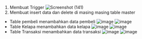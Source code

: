 1. Membuat Trigger
![Screenshot (141)](https://user-images.githubusercontent.com/45725263/148967813-5b19d32c-f234-4a70-8587-55545207440a.png)
2. Membuat insert data dan delete di masing masing table master
- Table pembeli menambahkan data pembeli
![image](https://user-images.githubusercontent.com/45725263/148968235-6082c5cd-0927-469d-a14c-c4877386ea9b.png)
![image](https://user-images.githubusercontent.com/45725263/148968281-3d088c25-2e79-4842-8bd4-6d9c8f141e17.png)
- Table Kelapa menambahkan data kelapa
![image](https://user-images.githubusercontent.com/45725263/148968559-a29dfeed-e2be-494c-b3f3-414961b00a41.png)
![image](https://user-images.githubusercontent.com/45725263/148968643-b459afb8-04cc-452a-a430-6dfa0c24c4bd.png)
- Table Transaksi menambahkan data transaksi
![image](https://user-images.githubusercontent.com/45725263/148968863-d5c0a6ef-25f5-4e7f-8bd5-3ee751ae3349.png)
![image](https://user-images.githubusercontent.com/45725263/148968940-8d96d7a1-c7c6-4faf-a61f-96b15c592b8d.png)



